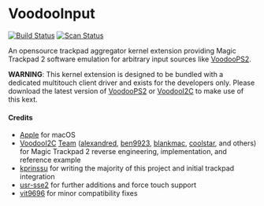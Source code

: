 VoodooInput
===========

[![Build Status](https://github.com/acidanthera/VoodooInput/workflows/CI/badge.svg?branch=master)](https://github.com/acidanthera/VoodooInput/actions) [![Scan Status](https://scan.coverity.com/projects/22196/badge.svg?flat=1)](https://scan.coverity.com/projects/22196)

An opensource trackpad aggregator kernel extension providing Magic Trackpad 2 software emulation for arbitrary input sources like [VoodooPS2](https://github.com/acidanthera/VoodooPS2).

**WARNING**: This kernel extension is designed to be bundled with a dedicated multitouch client driver and exists for the developers only.
Please download the latest version of [VoodooPS2](https://github.com/acidanthera/VoodooPS2/releases) or [VoodooI2C](https://github.com/VoodooI2C/VoodooI2C/releases)
to make use of this kext.

#### Credits
- [Apple](https://www.apple.com) for macOS
- [VoodooI2C](https://github.com/alexandred/VoodooI2C) [Team](https://github.com/alexandred/VoodooI2C/graphs/contributors) ([alexandred](https://github.com/alexandred), [ben9923](https://github.com/ben9923), [blankmac](https://github.com/blankmac), [coolstar](https://github.com/coolstar), and others) for Magic Trackpad 2 reverse engineering, implementation, and reference example
- [kprinssu](https://github.com/kprinssu) for writing the majority of this project and initial trackpad integration
- [usr-sse2](https://github.com/usr-sse2) for further additions and force touch support
- [vit9696](https://github.com/vit9696) for minor compatibility fixes
